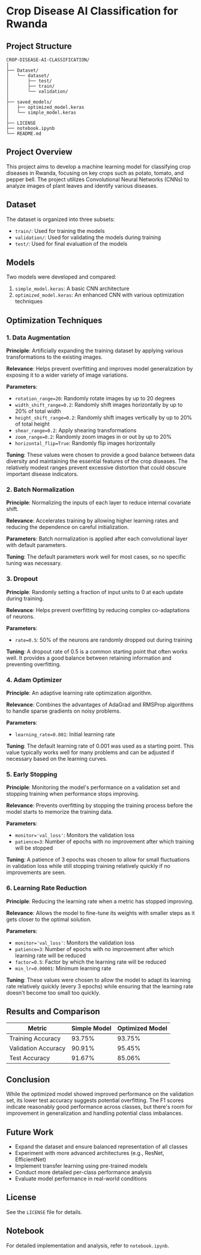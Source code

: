 # Crop Disease AI Classification for Rwanda

## Project Structure
```
CROP-DISEASE-AI-CLASSIFICATION/
│
├── Dataset/
│   └── dataset/
│       ├── test/
│       ├── train/
│       └── validation/
│
├── saved_models/
│   ├── optimized_model.keras
│   └── simple_model.keras
│
├── LICENSE
├── notebook.ipynb
└── README.md
```

## Project Overview
This project aims to develop a machine learning model for classifying crop diseases in Rwanda, focusing on key crops such as potato, tomato, and pepper bell. The project utilizes Convolutional Neural Networks (CNNs) to analyze images of plant leaves and identify various diseases.

## Dataset
The dataset is organized into three subsets:
- `train/`: Used for training the models
- `validation/`: Used for validating the models during training
- `test/`: Used for final evaluation of the models

## Models
Two models were developed and compared:
1. `simple_model.keras`: A basic CNN architecture
2. `optimized_model.keras`: An enhanced CNN with various optimization techniques

## Optimization Techniques

### 1. Data Augmentation
**Principle**: Artificially expanding the training dataset by applying various transformations to the existing images.

**Relevance**: Helps prevent overfitting and improves model generalization by exposing it to a wider variety of image variations.

**Parameters**:
- `rotation_range=20`: Randomly rotate images by up to 20 degrees
- `width_shift_range=0.2`: Randomly shift images horizontally by up to 20% of total width
- `height_shift_range=0.2`: Randomly shift images vertically by up to 20% of total height
- `shear_range=0.2`: Apply shearing transformations
- `zoom_range=0.2`: Randomly zoom images in or out by up to 20%
- `horizontal_flip=True`: Randomly flip images horizontally

**Tuning**: These values were chosen to provide a good balance between data diversity and maintaining the essential features of the crop diseases. The relatively modest ranges prevent excessive distortion that could obscure important disease indicators.

### 2. Batch Normalization
**Principle**: Normalizing the inputs of each layer to reduce internal covariate shift.

**Relevance**: Accelerates training by allowing higher learning rates and reducing the dependence on careful initialization.

**Parameters**: Batch normalization is applied after each convolutional layer with default parameters.

**Tuning**: The default parameters work well for most cases, so no specific tuning was necessary.

### 3. Dropout
**Principle**: Randomly setting a fraction of input units to 0 at each update during training.

**Relevance**: Helps prevent overfitting by reducing complex co-adaptations of neurons.

**Parameters**:
- `rate=0.5`: 50% of the neurons are randomly dropped out during training

**Tuning**: A dropout rate of 0.5 is a common starting point that often works well. It provides a good balance between retaining information and preventing overfitting.

### 4. Adam Optimizer
**Principle**: An adaptive learning rate optimization algorithm.

**Relevance**: Combines the advantages of AdaGrad and RMSProp algorithms to handle sparse gradients on noisy problems.

**Parameters**:
- `learning_rate=0.001`: Initial learning rate

**Tuning**: The default learning rate of 0.001 was used as a starting point. This value typically works well for many problems and can be adjusted if necessary based on the learning curves.

### 5. Early Stopping
**Principle**: Monitoring the model's performance on a validation set and stopping training when performance stops improving.

**Relevance**: Prevents overfitting by stopping the training process before the model starts to memorize the training data.

**Parameters**:
- `monitor='val_loss'`: Monitors the validation loss
- `patience=3`: Number of epochs with no improvement after which training will be stopped

**Tuning**: A patience of 3 epochs was chosen to allow for small fluctuations in validation loss while still stopping training relatively quickly if no improvements are seen.

### 6. Learning Rate Reduction
**Principle**: Reducing the learning rate when a metric has stopped improving.

**Relevance**: Allows the model to fine-tune its weights with smaller steps as it gets closer to the optimal solution.

**Parameters**:
- `monitor='val_loss'`: Monitors the validation loss
- `patience=3`: Number of epochs with no improvement after which learning rate will be reduced
- `factor=0.5`: Factor by which the learning rate will be reduced
- `min_lr=0.00001`: Minimum learning rate

**Tuning**: These values were chosen to allow the model to adapt its learning rate relatively quickly (every 3 epochs) while ensuring that the learning rate doesn't become too small too quickly.

## Results and Comparison

| Metric | Simple Model | Optimized Model |
|--------|--------------|-----------------|
| Training Accuracy | 93.75% | 93.75% |
| Validation Accuracy | 90.91% | 95.45% |
| Test Accuracy | 91.67% | 85.06% |

## Conclusion
While the optimized model showed improved performance on the validation set, its lower test accuracy suggests potential overfitting. The F1 scores indicate reasonably good performance across classes, but there's room for improvement in generalization and handling potential class imbalances.

## Future Work
- Expand the dataset and ensure balanced representation of all classes
- Experiment with more advanced architectures (e.g., ResNet, EfficientNet)
- Implement transfer learning using pre-trained models
- Conduct more detailed per-class performance analysis
- Evaluate model performance in real-world conditions

## License
See the `LICENSE` file for details.

## Notebook
For detailed implementation and analysis, refer to `notebook.ipynb`.